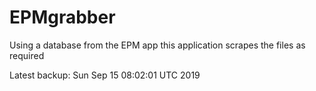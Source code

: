 # EPMgrabber
Using a database from the EPM app this application scrapes the files as required


Latest backup: Sun Sep 15 08:02:01 UTC 2019
